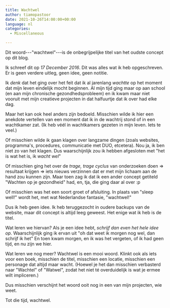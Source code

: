 ```yaml
---
title: Wachtwel
author: tiamopastoor
date: 2021-10-26T14:00:00+00:00
language: nl
categories:
  - Miscellaneous

---
```

Dit woord---"wachtwel"---is de onbegrijpelijke titel van het oudste concept op dit blog. 

Ik schreef dit op _17 December 2016_. Dit was alles wat ik heb opgeschreven. Er is geen verdere uitleg, geen idee, geen notitie.

Ik _denk_ dat het ging over het feit dat ik al jarenlang _wachtte_ op het moment dat mijn leven eindelijk mocht beginnen. Al mijn tijd ging maar op aan school (en aan mijn chronische gezondhedsprobleem) en ik kwam maar niet vooruit met mijn creatieve projecten in dat halfuurtje dat ik over had elke dag.

Maar het kan ook heel anders zijn bedoeld. Misschien wilde ik hier een anekdote vertellen van een moment dat ik in de wachtrij stond of in een wachtkamer zat. (Ik heb véél in wachtkamers gezeten in mijn leven. Iets te veel.)

Of misschien wilde ik gaan klagen over langzame dingen (zoals websites, programma's, procedures, communicatie met DUO, etcetera). Nou ja, ik ben niet zo van het klagen. Dus waarschijnlijk zou ik hebben afgesloten met "het is wat het is, ik _wacht wel_"

Of misschien ging het over de _trage, trage cyclus_ van onderzoeken doen => resultaat krijgen => iets nieuws verzinnen dat er met mijn lichaam aan de hand zou kunnen zijn. Maar toen zag ik dat ik een ander concept getiteld "Wachten op je gezondheid" had, en, tja, die ging daar al over :p

Of misschien was het een soort groet of afsluiting. In plaats van "sleep well!" wordt het, met wat Nederlandse fantasie, "wachtwel!"

Dus ik heb geen idee. Ik heb teruggezocht in oudere backups van de website, maar dit concept is altijd leeg geweest. Het enige wat ik heb is de titel.

Wat leren we hiervan? Als je een idee hebt, _schrijf dan even het hele idee op_. Waarschijnlijk ging ik ervan uit "oh dat weet ik morgen nog wel, dan schrijf ik het" En toen kwam morgen, en ik was het vergeten, of ik had geen tijd, en nu zijn we hier.

Wat leren we nog meer? Wachtwel is een mooi woord. Klinkt ook als iets voor een boek, misschien de titel, misschien een locatie, misschien een personage dat altijd maar wacht. (Hoewel je het dan misschien verbasterd naar "Wachtel" of "Watwel", zodat het niet té overduidelijk is wat je ermee wilt impliceren.)

Dus misschien verschijnt het woord ooit nog in een van mijn projecten, wie weet.

Tot die tijd, wachtwel.
